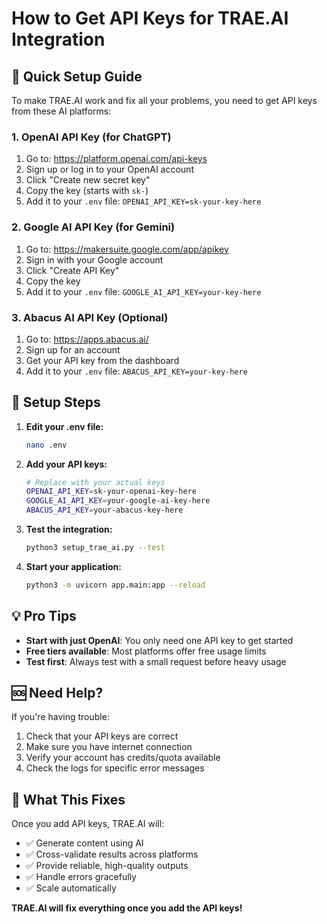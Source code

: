 # How to Get API Keys for TRAE.AI Integration

## 🚀 Quick Setup Guide

To make TRAE.AI work and fix all your problems, you need to get API keys from these AI platforms:

### 1. OpenAI API Key (for ChatGPT)
1. Go to: https://platform.openai.com/api-keys
2. Sign up or log in to your OpenAI account
3. Click "Create new secret key"
4. Copy the key (starts with `sk-`)
5. Add it to your `.env` file: `OPENAI_API_KEY=sk-your-key-here`

### 2. Google AI API Key (for Gemini)
1. Go to: https://makersuite.google.com/app/apikey
2. Sign in with your Google account
3. Click "Create API Key"
4. Copy the key
5. Add it to your `.env` file: `GOOGLE_AI_API_KEY=your-key-here`

### 3. Abacus AI API Key (Optional)
1. Go to: https://apps.abacus.ai/
2. Sign up for an account
3. Get your API key from the dashboard
4. Add it to your `.env` file: `ABACUS_API_KEY=your-key-here`

## 🔧 Setup Steps

1. **Edit your .env file:**
   ```bash
   nano .env
   ```

2. **Add your API keys:**
   ```bash
   # Replace with your actual keys
   OPENAI_API_KEY=sk-your-openai-key-here
   GOOGLE_AI_API_KEY=your-google-ai-key-here
   ABACUS_API_KEY=your-abacus-key-here
   ```

3. **Test the integration:**
   ```bash
   python3 setup_trae_ai.py --test
   ```

4. **Start your application:**
   ```bash
   python3 -m uvicorn app.main:app --reload
   ```

## 💡 Pro Tips

- **Start with just OpenAI**: You only need one API key to get started
- **Free tiers available**: Most platforms offer free usage limits
- **Test first**: Always test with a small request before heavy usage

## 🆘 Need Help?

If you're having trouble:
1. Check that your API keys are correct
2. Make sure you have internet connection
3. Verify your account has credits/quota available
4. Check the logs for specific error messages

## 🎯 What This Fixes

Once you add API keys, TRAE.AI will:
- ✅ Generate content using AI
- ✅ Cross-validate results across platforms
- ✅ Provide reliable, high-quality outputs
- ✅ Handle errors gracefully
- ✅ Scale automatically

**TRAE.AI will fix everything once you add the API keys!**
